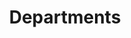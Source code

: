 ---
financial_year: 2018-19
slug: departments
layout: department_list
years:
- [2015-16, /2015-16/departments, link]
- [2016-17, /2016-17/departments, link]
- [2017-18, /2017-18/departments, link]
- [2018-19, /2018-19/departments, active]
active: departments
title: Departments
nested: false
---